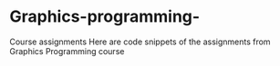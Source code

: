 # Graphics-programming-
Course assignments
Here are code snippets of the assignments from Graphics Programming course 
